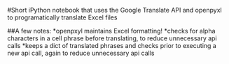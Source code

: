 #Short iPython notebook that uses the Google Translate API and openpyxl to programatically translate Excel files

##A few notes:
*openpxyl maintains Excel formatting!
*checks for alpha characters in a cell phrase before translating, to reduce unnecessary api calls
*keeps a dict of translated phrases and checks prior to executing a new api call, again to reduce unnecessary api calls
